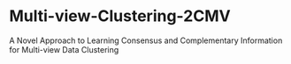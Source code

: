 # Multi-view-Clustering-2CMV
A Novel Approach to Learning Consensus and Complementary Information for Multi-view Data Clustering
